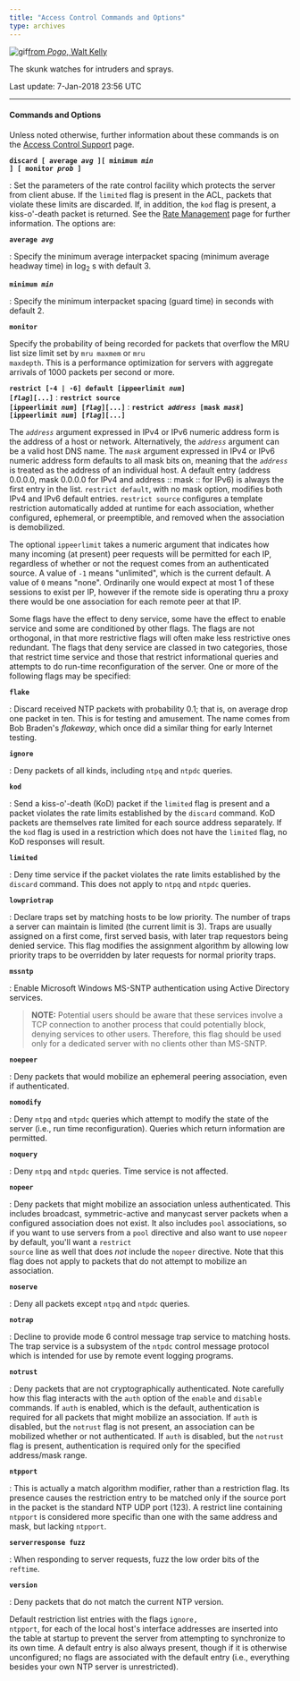 ```yaml
---
title: "Access Control Commands and Options"
type: archives
---
```


![gif](/archives/pic/pogo6.gif)[from _Pogo_, Walt Kelly](/reflib/pictures)

The skunk watches for intruders and sprays.

Last update: 7-Jan-2018 23:56 UTC

* * *

#### Commands and Options

Unless noted otherwise, further information about these commands is on the [Access Control Support](/archives/4.2.8-series/access) page.

<code>**discard [ average _avg_ ][ minimum _min_ ] [ monitor _prob_ ]**</code>

: Set the parameters of the rate control facility which protects the server from client abuse. If the <code>limited</code> flag is present in the ACL, packets that violate these limits are discarded. If, in addition, the <code>kod</code> flag is present, a kiss-o'-death packet is returned. See the [Rate Management](/archives/4.2.8-series/rate) page for further information. The options are:

<code>**average _avg_**</code>

: Specify the minimum average interpacket spacing (minimum average headway time) in log<sub>2</sub> s with default 3.

<code>**minimum _min_**</code>

: Specify the minimum interpacket spacing (guard time) in seconds with default 2.

<code>**monitor**</code>

Specify the probability of being recorded for packets that overflow the MRU list size limit set by <code>mru maxmem</code> or <code>mru maxdepth</code>. This is a performance optimization for servers with aggregate arrivals of 1000 packets per second or more.

<code>**restrict [-4 | -6] default [ippeerlimit _num_] [_flag_][...]**</code>
: <code>**restrict source [ippeerlimit _num_] [_flag_][...]**</code>
: <code>**restrict _address_ [mask _mask_] [ippeerlimit _num_] [_flag_][...]**</code>

The <code>_address_</code> argument expressed in IPv4 or IPv6 numeric address form is the address of a host or network. Alternatively, the <code>_address_</code> argument can be a valid host DNS name. The <code>_mask_</code> argument expressed in IPv4 or IPv6 numeric address form defaults to all mask bits on, meaning that the <code>_address_</code> is treated as the address of an individual host. A default entry (address 0.0.0.0, mask 0.0.0.0 for IPv4 and address :: mask :: for IPv6) is always the first entry in the list. <code>restrict default</code>, with no mask option, modifies both IPv4 and IPv6 default entries. <code>restrict source</code> configures a template restriction automatically added at runtime for each association, whether configured, ephemeral, or preemptible, and removed when the association is demobilized.

The optional <code>ippeerlimit</code> takes a numeric argument that indicates how many incoming (at present) peer requests will be permitted for each IP, regardless of whether or not the request comes from an authenticated source. A value of `-1` means "unlimited", which is the current default. A value of `0` means "none". Ordinarily one would expect at most 1 of these sessions to exist per IP, however if the remote side is operating thru a proxy there would be one association for each remote peer at that IP.

Some flags have the effect to deny service, some have the effect to enable service and some are conditioned by other flags. The flags are not orthogonal, in that more restrictive flags will often make less restrictive ones redundant. The flags that deny service are classed in two categories, those that restrict time service and those that restrict informational queries and attempts to do run-time reconfiguration of the server. One or more of the following flags may be specified:

<code>**flake**</code>

: Discard received NTP packets with probability 0.1; that is, on average drop one packet in ten. This is for testing and amusement. The name comes from Bob Braden's _flakeway_, which once did a similar thing for early Internet testing.

<code>**ignore**</code>

: Deny packets of all kinds, including <code>ntpq</code> and <code>ntpdc</code> queries.

<code>**kod**</code>

: Send a kiss-o'-death (KoD) packet if the <code>limited</code> flag is present and a packet violates the rate limits established by the <code>discard</code> command. KoD packets are themselves rate limited for each source address separately. If the <code>kod</code> flag is used in a restriction which does not have the <code>limited</code> flag, no KoD responses will result.

<code>**limited**</code>

: Deny time service if the packet violates the rate limits established by the <code>discard</code> command. This does not apply to <code>ntpq</code> and <code>ntpdc</code> queries.

<code>**lowpriotrap**</code>

: Declare traps set by matching hosts to be low priority. The number of traps a server can maintain is limited (the current limit is 3). Traps are usually assigned on a first come, first served basis, with later trap requestors being denied service. This flag modifies the assignment algorithm by allowing low priority traps to be overridden by later requests for normal priority traps.

<code>**mssntp**</code>

: Enable Microsoft Windows MS-SNTP authentication using Active Directory services.

> **NOTE:** Potential users should be aware that these services involve a TCP connection to another process that could potentially block, denying services to other users. Therefore, this flag should be used only for a dedicated server with no clients other than MS-SNTP.

<code>**noepeer**</code>

: Deny packets that would mobilize an ephemeral peering association, even if authenticated.

<code>**nomodify**</code>

: Deny <code>ntpq</code> and <code>ntpdc</code> queries which attempt to modify the state of the server (i.e., run time reconfiguration). Queries which return information are permitted.

<code>**noquery**</code>

: Deny <code>ntpq</code> and <code>ntpdc</code> queries. Time service is not affected.

<code>**nopeer**</code>

: Deny packets that might mobilize an association unless authenticated. This includes broadcast, symmetric-active and manycast server packets when a configured association does not exist. It also includes <code>pool</code> associations, so if you want to use servers from a <code>pool</code> directive and also want to use <code>nopeer</code> by default, you'll want a <code>restrict source</code> line as well that does _not_ include the <code>nopeer</code> directive. Note that this flag does not apply to packets that do not attempt to mobilize an association.

<code>**noserve**</code>

: Deny all packets except <code>ntpq</code> and <code>ntpdc</code> queries.

<code>**notrap**</code>

: Decline to provide mode 6 control message trap service to matching hosts. The trap service is a subsystem of the <code>ntpdc</code> control message protocol which is intended for use by remote event logging programs.

<code>**notrust**</code>

: Deny packets that are not cryptographically authenticated. Note carefully how this flag interacts with the <code>auth</code> option of the <code>enable</code> and <code>disable</code> commands. If <code>auth</code> is enabled, which is the default, authentication is required for all packets that might mobilize an association. If <code>auth</code> is disabled, but the <code>notrust</code> flag is not present, an association can be mobilized whether or not authenticated. If <code>auth</code> is disabled, but the <code>notrust</code> flag is present, authentication is required only for the specified address/mask range.

<code>**ntpport**</code>

: This is actually a match algorithm modifier, rather than a restriction flag. Its presence causes the restriction entry to be matched only if the source port in the packet is the standard NTP UDP port (123). A restrict line containing <code>ntpport</code> is considered more specific than one with the same address and mask, but lacking <code>ntpport</code>.

<code>**serverresponse fuzz**</code>

: When responding to server requests, fuzz the low order bits of the <code>reftime</code>.

<code>**version**</code>

: Deny packets that do not match the current NTP version.

Default restriction list entries with the flags <code>ignore, ntpport</code>, for each of the local host's interface addresses are inserted into the table at startup to prevent the server from attempting to synchronize to its own time. A default entry is also always present, though if it is otherwise unconfigured; no flags are associated with the default entry (i.e., everything besides your own NTP server is unrestricted).